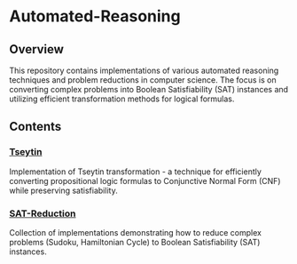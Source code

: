 # Automated-Reasoning

## Overview
This repository contains implementations of various automated reasoning techniques and problem reductions in computer science. The focus is on converting complex problems into Boolean Satisfiability (SAT) instances and utilizing efficient transformation methods for logical formulas.

## Contents

### [Tseytin](./Tseytin)
Implementation of Tseytin transformation - a technique for efficiently converting propositional logic formulas to Conjunctive Normal Form (CNF) while preserving satisfiability.

### [SAT-Reduction](./SAT-Reduction)
Collection of implementations demonstrating how to reduce complex problems (Sudoku, Hamiltonian Cycle) to Boolean Satisfiability (SAT) instances.
